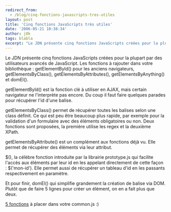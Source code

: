 ```yaml
---
redirect_from:
  - /blog/cinq-fonctions-javascripts-tres-utiles
layout: post
title: 'Cinq fonctions JavaScripts très utiles'
date: '2006-05-21 10:38:34'
author: j0k
tags: blabla
excerpt: "Le JDN présente cinq fonctions JavaScripts créées pour la plupart par des utilisateurs avancés de JavaScript.     \nLes fonctions à rajouter dans votre bibliothèque : getElementById() pour les anciens navigateurs, getElementsByClass(), getElementsByAttributes(), getElementsByAnything() et domEl().  \n  \ngetElementById() est la fonction clé à utiliser      …"
---
```


Le JDN présente cinq fonctions JavaScripts créées pour la plupart par des utilisateurs avancés de JavaScript.
Les fonctions à rajouter dans votre bibliothèque : getElementById() pour les anciens navigateurs, getElementsByClass(), getElementsByAttributes(), getElementsByAnything() et domEl().

getElementById() est la fonction clé à utiliser en AJAX, mais certain navigateur ne l'interprète pas encore. Du coup il faut faire quelques parades pour récupérer l'id d'une balise.

getElementsByClass() permet de récupérer toutes les balises selon une class définit. Ce qui est peu être beaucoup plus rapide, par exemple pour la validation d'un formulaire avec des éléments obligatoires ou non. Deux fonctions sont proposées, la première utilise les regex et la deuxième XPath.

getElementsByAttribute() est un complément aux fonctions déjà vu. Elle permet de récupérer des éléments via leur attribut.

$(), la célèbre fonction introduite par la librairie prototype.js qui facilite l'accès aux éléments par leur id en les appelant directement de cette façon : $('mon-id'). Elle permet aussi de récupérer un tableau d'id en les passants respectivement en paramètre.

Et pour finir, domEl() qui simplifie grandement la création de balise via DOM. Plutôt que de faire 5 lignes pour créer un élément, on en a fait plus que deux.

[5 fonctions](http://developpeur.journaldunet.com/tutoriel/dht/060512-5-javascripts-vraiment-utiles.shtml) à placer dans votre common.js :)
